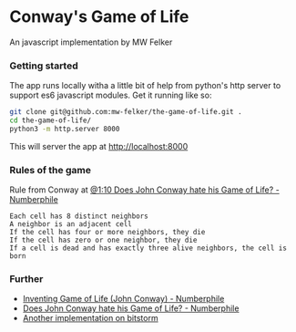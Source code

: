 Conway's Game of Life
===

An javascript implementation by MW Felker

### Getting started

The app runs locally witha a little bit of help from python's http server to support es6 javascript modules. Get it running like so:

```bash
git clone git@github.com:mw-felker/the-game-of-life.git .
cd the-game-of-life/
python3 -m http.server 8000
```

This will server the app at [http://localhost:8000](http://localhost:8000)


### Rules of the game

Rule from Conway at [@1:10 Does John Conway hate his Game of Life? - Numberphile](https://youtu.be/E8kUJL04ELA?t=70)

``` 
Each cell has 8 distinct neighbors
A neighbor is an adjacent cell  
If the cell has four or more neighbors, they die
If the cell has zero or one neighbor, they die
If a cell is dead and has exactly three alive neighbors, the cell is born
```

### Further
 - [Inventing Game of Life (John Conway) - Numberphile](https://www.youtube.com/watch?v=R9Plq-D1gEk)
 - [Does John Conway hate his Game of Life? - Numberphile](https://www.youtube.com/watch?v=E8kUJL04ELA)
 - [Another implementation on bitstorm](https://bitstorm.org/gameoflife/)